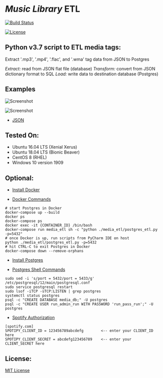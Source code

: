 # *Music Library* ETL

[![Build Status](https://travis-ci.org/github-pdx/music_library_etl.svg?branch=master)](https://travis-ci.org/github-pdx/music_library_etl)

[![License](https://img.shields.io/badge/license-MIT-blue.svg)](https://opensource.org/licenses/MIT)

## Python v3.7 script to ETL media tags:
Extract '.mp3', '.mp4', '.flac', and '.wma' tag data from JSON to Postgres

*Extract:* read from JSON flat file (database)
*Transform:* convert from JSON dictionary format to SQL
*Load:* write data to destination database (Postgres)

## Examples
![Screenshot](https://github.com/github-pdx/media_etl/blob/master/img/json_input.png)

![Screenshot](https://github.com/github-pdx/media_etl/blob/master/img/postgres_media_db.png)

* [JSON](https://github.com/github-pdx/media_etl/blob/master/data/input/media_lib.json)

## Tested On:
* Ubuntu 16.04 LTS (Xenial Xerus)
* Ubuntu 18.04 LTS (Bionic Beaver)
* CentOS 8 (RHEL)
* Windows 10 version 1909


## Optional:
* [Install Docker](https://www.docker.com/products/docker-desktop)

* [Docker Commands](https://docs.docker.com/engine/reference/commandline/build/)
```
# start Postgres in Docker
docker-compose up --build
docker ps
docker-compose ps
docker exec -it {CONTAINER_ID} /bin/bash
docker-compose run media_etl sh -c "python ./media_etl/postgres_etl.py -p=5432"
# once Docker is up, run scripts from PyCharm IDE on host
python ./media_etl/postgres_etl.py -p=5432
# hit CTRL-C to exit Postgres in Docker
docker-compose down --remove-orphans
```

* [Install Postgres](https://www.postgresql.org/download/)

* [Postgres Shell Commands](https://www.postgresql.org/docs/12/app-psql.html)
```
sudo sed -i 's/port = 5432/port = 5433/g' /etc/postgresql/12/main/postgresql.conf
sudo service postgresql restart
sudo lsof -iTCP -sTCP:LISTEN | grep postgres
systemctl status postgres
psql -c "CREATE DATABASE media_db;" -U postgres
psql -c "CREATE USER run_admin_run WITH PASSWORD 'run_pass_run';" -U postgres
```

* [Spotify Authorization](https://developer.spotify.com/documentation/general/guides/authorization-guide/)
```
[spotify.com]
SPOTIPY_CLIENT_ID = 123456789abcdefg        <-- enter your CLIENT_ID here
SPOTIPY_CLIENT_SECRET = abcdefg123456789    <-- enter your CLIENT_SECRET here
```

## License:
[MIT License](LICENSE)
